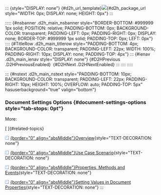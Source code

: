 ::: {style="DISPLAY: none"}
[](ms-xhelp:///?Id=d2h_url_template){#d2h_url_template}![](!package_url!){#d2h_package_url style="WIDTH: 0px; DISPLAY: none; HEIGHT: 0px"}
:::

::::: {#nsbanner .d2h_main_nsbanner style="BORDER-BOTTOM: #999999 1px solid; POSITION: relative; PADDING-BOTTOM: 0px; BACKGROUND-COLOR: transparent; PADDING-LEFT: 0px; PADDING-RIGHT: 0px; DISPLAY: none; BORDER-TOP: #999999 1px solid; PADDING-TOP: 0px; LEFT: 0px"}
:::: {#TitleRow .d2h_main_titlerow style="PADDING-BOTTOM: 4px; BACKGROUND-COLOR: transparent; PADDING-LEFT: 22px; WIDTH: 100%; PADDING-RIGHT: 10px; DISPLAY: none; PADDING-TOP: 4px"}
::: {#ienav .d2h_main_ienav style="DISPLAY: none"}
[](ms-xhelp:///?Id=41c7ee08-ba28-4729-a0ab-6b6807dd4506){#D2HPrevious .D2HPreviousEnabled}  [](ms-xhelp:///?Id=328ea068-2ab7-4c63-9a32-6a579e6c748b){#D2HNext .D2HNextEnabled}
:::
::::
:::::

::: {#nstext .d2h_main_nstext style="PADDING-BOTTOM: 10px; BACKGROUND-COLOR: transparent; PADDING-LEFT: 22px; PADDING-RIGHT: 10px; HEIGHT: 100%; OVERFLOW: auto; PADDING-TOP: 5px" hasuserbackground="true" valign="bottom"}
### Document Settings Options {#document-settings-options style="tab-stops: 0pt"}

More:

[ ]{#related-topics}

[![](button.gif){border="0" align="absMiddle"}Overview](ms-xhelp:///?Id=0d7478de-2e3b-444f-a070-3cd5c0f364b2){style="TEXT-DECORATION: none"}

[![](button.gif){border="0" align="absMiddle"}Use Case Scenario](ms-xhelp:///?Id=3245ff70-88a9-43fc-b026-b91608316ba5){style="TEXT-DECORATION: none"}

[![](button.gif){border="0" align="absMiddle"}Properties, Methods and Events](ms-xhelp:///?Id=cd0f9cb3-68d7-44bb-ac6e-49e94bcd5c2e){style="TEXT-DECORATION: none"}

[![](button.gif){border="0" align="absMiddle"}Setting Values in Document Properties](ms-xhelp:///?Id=0507c221-2eb6-4cf3-a812-6d922115c248){style="TEXT-DECORATION: none"}
:::

